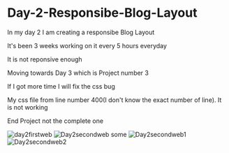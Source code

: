 # Day-2-Responsibe-Blog-Layout

In my day 2 I am creating a responsibe Blog Layout

It's been 3 weeks working on it every 5 hours everyday

It is not reponsive enough

Moving towards Day 3 which is Project number 3 

If I got more time I will fix the css bug 

My css file from line number 400(I don't know the exact number of line). It is not working

End Project not the complete one

![day2firstweb](https://github.com/whocanbevectorsigma/Day-2-Responsibe-Blog-Layout/assets/74447376/49594fa2-7398-43f8-9010-f03797ac722c)
![Day2secondweb](https://github.com/whocanbevectorsigma/Day-2-Responsibe-Blog-Layout/assets/74447376/54119f96-fc94-4318-a367-1cdb3e6492f1)
some
![Day2secondweb1](https://github.com/whocanbevectorsigma/Day-2-Responsibe-Blog-Layout/assets/74447376/db025ce0-95f2-498b-ad60-88cc29a5664b)
![Day2secondweb2](https://github.com/whocanbevectorsigma/Day-2-Responsibe-Blog-Layout/assets/74447376/310a0b2b-bf2f-4898-97ed-905d2c338004)


